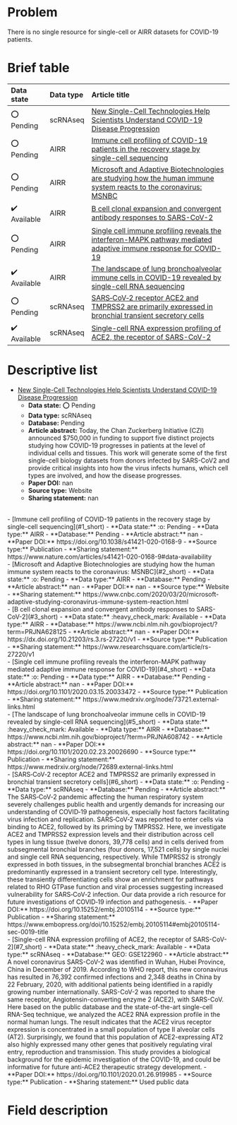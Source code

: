 # Problem
There is no single resource for single-cell or AIRR datasets for COVID-19 patients.


# Brief table
| Data state                   | Data type   | Article title                                                                                                                                     |
|:-----------------------------|:------------|:--------------------------------------------------------------------------------------------------------------------------------------------------|
| :o: Pending                  | scRNAseq    | <a name="0_short"></a>[New Single-Cell Technologies Help Scientists Understand COVID-19 Disease Progression](#0_long)                             |
| :o: Pending                  | AIRR        | <a name="1_short"></a>[Immune cell profiling of COVID-19 patients in the recovery stage by single-cell sequencing](#1_long)                       |
| :o: Pending                  | AIRR        | <a name="2_short"></a>[Microsoft and Adaptive Biotechnologies are studying how the human immune system reacts to the coronavirus: MSNBC](#2_long) |
| :heavy_check_mark: Available | AIRR        | <a name="3_short"></a>[B cell clonal expansion and convergent antibody responses to SARS-CoV-2](#3_long)                                          |
| :o: Pending                  | AIRR        | <a name="4_short"></a>[Single cell immune profiling reveals the interferon-MAPK pathway mediated adaptive immune response for COVID-19](#4_long)  |
| :heavy_check_mark: Available | AIRR        | <a name="5_short"></a>[The landscape of lung bronchoalveolar immune cells in COVID-19 revealed by single-cell RNA sequencing](#5_long)            |
| :o: Pending                  | scRNAseq    | <a name="6_short"></a>[SARS‐CoV‐2 receptor ACE2 and TMPRSS2 are primarily expressed in bronchial transient secretory cells](#6_long)              |
| :heavy_check_mark: Available | scRNAseq    | <a name="7_short"></a>[Single-cell RNA expression profiling of ACE2, the receptor of SARS-CoV-2](#7_long)                                         |

# Descriptive list
- <a name="0_long"></a>[New Single-Cell Technologies Help Scientists Understand COVID-19 Disease Progression](#0_short)
  - **Data state:** :o: Pending
  - **Data type:** scRNAseq
  - **Database:** Pending
  - **Article abstract:** Today, the Chan Zuckerberg Initiative (CZI) announced $750,000 in funding to support five distinct projects studying how COVID-19 progresses in patients at the level of individual cells and tissues. This work will generate some of the first single-cell biology datasets from donors infected by SARS-CoV2 and provide critical insights into how the virus infects humans, which cell types are involved, and how the disease progresses.
  - **Paper DOI:** nan
  - **Source type:** Website
  - **Sharing statement:** nan
<br/>
- <a name="1_long"></a>[Immune cell profiling of COVID-19 patients in the recovery stage by single-cell sequencing](#1_short)
  - **Data state:** :o: Pending
  - **Data type:** AIRR
  - **Database:** Pending
  - **Article abstract:** nan
  - **Paper DOI:** https://doi.org/10.1038/s41421-020-0168-9
  - **Source type:** Publication
  - **Sharing statement:** https://www.nature.com/articles/s41421-020-0168-9#data-availability
<br/>
- <a name="2_long"></a>[Microsoft and Adaptive Biotechnologies are studying how the human immune system reacts to the coronavirus: MSNBC](#2_short)
  - **Data state:** :o: Pending
  - **Data type:** AIRR
  - **Database:** Pending
  - **Article abstract:** nan
  - **Paper DOI:** nan
  - **Source type:** Website
  - **Sharing statement:** https://www.cnbc.com/2020/03/20/microsoft-adaptive-studying-coronavirus-immune-system-reaction.html
<br/>
- <a name="3_long"></a>[B cell clonal expansion and convergent antibody responses to SARS-CoV-2](#3_short)
  - **Data state:** :heavy_check_mark: Available
  - **Data type:** AIRR
  - **Database:** https://www.ncbi.nlm.nih.gov/bioproject/?term=PRJNA628125
  - **Article abstract:** nan
  - **Paper DOI:** https://dx.doi.org/10.21203/rs.3.rs-27220/v1
  - **Source type:** Publication
  - **Sharing statement:** https://www.researchsquare.com/article/rs-27220/v1 
<br/>
- <a name="4_long"></a>[Single cell immune profiling reveals the interferon-MAPK pathway mediated adaptive immune response for COVID-19](#4_short)
  - **Data state:** :o: Pending
  - **Data type:** AIRR
  - **Database:** Pending
  - **Article abstract:** nan
  - **Paper DOI:** https://doi.org/10.1101/2020.03.15.20033472
  - **Source type:** Publication
  - **Sharing statement:** https://www.medrxiv.org/node/73721.external-links.html
<br/>
- <a name="5_long"></a>[The landscape of lung bronchoalveolar immune cells in COVID-19 revealed by single-cell RNA sequencing](#5_short)
  - **Data state:** :heavy_check_mark: Available
  - **Data type:** AIRR
  - **Database:** https://www.ncbi.nlm.nih.gov/bioproject/?term=PRJNA608742
  - **Article abstract:** nan
  - **Paper DOI:** https://doi.org/10.1101/2020.02.23.20026690
  - **Source type:** Publication
  - **Sharing statement:** https://www.medrxiv.org/node/72689.external-links.html
<br/>
- <a name="6_long"></a>[SARS‐CoV‐2 receptor ACE2 and TMPRSS2 are primarily expressed in bronchial transient secretory cells](#6_short)
  - **Data state:** :o: Pending
  - **Data type:** scRNAseq
  - **Database:** Pending
  - **Article abstract:** The SARS‐CoV‐2 pandemic affecting the human respiratory system severely challenges public health and urgently demands for increasing our understanding of COVID‐19 pathogenesis, especially host factors facilitating virus infection and replication. SARS‐CoV‐2 was reported to enter cells via binding to ACE2, followed by its priming by TMPRSS2. Here, we investigate ACE2 and TMPRSS2 expression levels and their distribution across cell types in lung tissue (twelve donors, 39,778 cells) and in cells derived from subsegmental bronchial branches (four donors, 17,521 cells) by single nuclei and single cell RNA sequencing, respectively. While TMPRSS2 is strongly expressed in both tissues, in the subsegmental bronchial branches ACE2 is predominantly expressed in a transient secretory cell type. Interestingly, these transiently differentiating cells show an enrichment for pathways related to RHO GTPase function and viral processes suggesting increased vulnerability for SARS‐CoV‐2 infection. Our data provide a rich resource for future investigations of COVID‐19 infection and pathogenesis.
  - **Paper DOI:** https://doi.org/10.15252/embj.20105114
  - **Source type:** Publication
  - **Sharing statement:** https://www.embopress.org/doi/10.15252/embj.20105114#embj20105114-sec-0019-title
<br/>
- <a name="7_long"></a>[Single-cell RNA expression profiling of ACE2, the receptor of SARS-CoV-2](#7_short)
  - **Data state:** :heavy_check_mark: Available
  - **Data type:** scRNAseq
  - **Database:** GEO: GSE122960
  - **Article abstract:** A novel coronavirus SARS-CoV-2 was identified in Wuhan, Hubei Province, China in December of 2019. According to WHO report, this new coronavirus has resulted in 76,392 confirmed infections and 2,348 deaths in China by 22 February, 2020, with additional patients being identified in a rapidly growing number internationally. SARS-CoV-2 was reported to share the same receptor, Angiotensin-converting enzyme 2 (ACE2), with SARS-CoV. Here based on the public database and the state-of-the-art single-cell RNA-Seq technique, we analyzed the ACE2 RNA expression profile in the normal human lungs. The result indicates that the ACE2 virus receptor expression is concentrated in a small population of type II alveolar cells (AT2). Surprisingly, we found that this population of ACE2-expressing AT2 also highly expressed many other genes that positively regulating viral entry, reproduction and transmission. This study provides a biological background for the epidemic investigation of the COVID-19, and could be informative for future anti-ACE2 therapeutic strategy development.
  - **Paper DOI:** https://doi.org/10.1101/2020.01.26.919985
  - **Source type:** Publication
  - **Sharing statement:** Used public data
<br/>


# Field description


